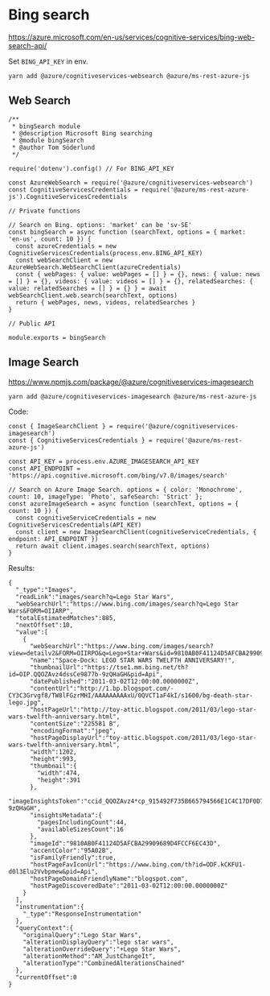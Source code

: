 # Bing search

https://azure.microsoft.com/en-us/services/cognitive-services/bing-web-search-api/

Set `BING_API_KEY` in env.

    yarn add @azure/cognitiveservices-websearch @azure/ms-rest-azure-js

## Web Search

    /**
     * bingSearch module
     * @description Microsoft Bing searching
     * @module bingSearch
     * @author Tom Söderlund
     */

    require('dotenv').config() // For BING_API_KEY

    const AzureWebSearch = require('@azure/cognitiveservices-websearch')
    const CognitiveServicesCredentials = require('@azure/ms-rest-azure-js').CognitiveServicesCredentials

    // Private functions

    // Search on Bing. options: 'market' can be 'sv-SE'
    const bingSearch = async function (searchText, options = { market: 'en-us', count: 10 }) {
      const azureCredentials = new CognitiveServicesCredentials(process.env.BING_API_KEY)
      const webSearchClient = new AzureWebSearch.WebSearchClient(azureCredentials)
      const { webPages: { value: webPages = [] } = {}, news: { value: news = [] } = {}, videos: { value: videos = [] } = {}, relatedSearches: { value: relatedSearches = [] } = {} } = await webSearchClient.web.search(searchText, options)
      return { webPages, news, videos, relatedSearches }
    }

    // Public API

    module.exports = bingSearch


## Image Search

https://www.npmjs.com/package/@azure/cognitiveservices-imagesearch

    yarn add @azure/cognitiveservices-imagesearch @azure/ms-rest-azure-js

Code:

    const { ImageSearchClient } = require('@azure/cognitiveservices-imagesearch')
    const { CognitiveServicesCredentials } = require('@azure/ms-rest-azure-js')

    const API_KEY = process.env.AZURE_IMAGESEARCH_API_KEY
    const API_ENDPOINT = 'https://api.cognitive.microsoft.com/bing/v7.0/images/search'

    // Search on Azure Image Search. options = { color: 'Monochrome', count: 10, imageType: 'Photo', safeSearch: 'Strict' };
    const azureImageSearch = async function (searchText, options = { count: 10 }) {
      const cognitiveServiceCredentials = new CognitiveServicesCredentials(API_KEY)
      const client = new ImageSearchClient(cognitiveServiceCredentials, { endpoint: API_ENDPOINT })
      return await client.images.search(searchText, options)
    }

Results:

    {
      "_type":"Images",
      "readLink":"images/search?q=Lego Star Wars",
      "webSearchUrl":"https://www.bing.com/images/search?q=Lego Star Wars&FORM=OIIARP",
      "totalEstimatedMatches":885,
      "nextOffset":10,
      "value":[
        {
          "webSearchUrl":"https://www.bing.com/images/search?view=detailv2&FORM=OIIRPO&q=Lego+Star+Wars&id=9810AB0F41124D5AFCBA29909689D4FCCF6EC43D&simid=608026945586463884",
          "name":"Space-Dock: LEGO STAR WARS TWELFTH ANNIVERSARY!",
          "thumbnailUrl":"https://tse1.mm.bing.net/th?id=OIP.QQOZAvz4dssCe9877b-9zQHaGH&pid=Api",
          "datePublished":"2011-03-02T12:00:00.0000000Z",
          "contentUrl":"http://1.bp.blogspot.com/-CY3C3Grvgf8/TW8lFGzrMHI/AAAAAAAAAxU/0QVCT1aF4kI/s1600/bg-death-star-lego.jpg",
          "hostPageUrl":"http://toy-attic.blogspot.com/2011/03/lego-star-wars-twelfth-anniversary.html",
          "contentSize":"225581 B",
          "encodingFormat":"jpeg",
          "hostPageDisplayUrl":"toy-attic.blogspot.com/2011/03/lego-star-wars-twelfth-anniversary.html",
          "width":1202,
          "height":993,
          "thumbnail":{
            "width":474,
            "height":391
          },
          "imageInsightsToken":"ccid_QQOZAvz4*cp_915492F735B665794566E1C4C17DF0D7*mid_9810AB0F41124D5AFCBA29909689D4FCCF6EC43D*simid_608026945586463884*thid_OIP.QQOZAvz4dssCe9877b-9zQHaGH",
          "insightsMetadata":{
            "pagesIncludingCount":44,
            "availableSizesCount":16
          },
          "imageId":"9810AB0F41124D5AFCBA29909689D4FCCF6EC43D",
          "accentColor":"95A02B",
          "isFamilyFriendly":true,
          "hostPageFavIconUrl":"https://www.bing.com/th?id=ODF.kCKFU1-d0l3Elu2Vvbpmew&pid=Api",
          "hostPageDomainFriendlyName":"blogspot.com",
          "hostPageDiscoveredDate":"2011-03-02T12:00:00.0000000Z"
        }
      ],
      "instrumentation":{
        "_type":"ResponseInstrumentation"
      },
      "queryContext":{
        "originalQuery":"Lego Star Wars",
        "alterationDisplayQuery":"lego star wars",
        "alterationOverrideQuery":"+Lego Star Wars",
        "alterationMethod":"AM_JustChangeIt",
        "alterationType":"CombinedAlterationsChained"
      },
      "currentOffset":0
    }
